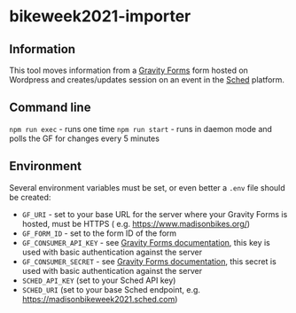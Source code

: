 # bikeweek2021-importer

## Information

This tool moves information from a [Gravity Forms](https://www.gravityforms.com/) form hosted on Wordpress and
creates/updates session on an event in the [Sched](https://sched.com/) platform.

## Command line

`npm run exec` - runs one time
`npm run start` - runs in daemon mode and polls the GF for changes every 5 minutes

## Environment

Several environment variables must be set, or even better a `.env` file should be created:

* `GF_URI` - set to your base URL for the server where your Gravity Forms is hosted, must be HTTPS (
  e.g. https://www.madisonbikes.org/)
* `GF_FORM_ID` - set to the form ID of the form
* `GF_CONSUMER_API_KEY` - see [Gravity Forms documentation](https://docs.gravityforms.com/rest-api-v2-authentication/),
  this key is used with basic authentication against the server
* `GF_CONSUMER_SECRET` - see [Gravity Forms documentation](https://docs.gravityforms.com/rest-api-v2-authentication/),
  this secret is used with basic authentication against the server
* `SCHED_API_KEY` (set to your Sched API key)
* `SCHED_URI` (set to your base Sched endpoint, e.g. https://madisonbikeweek2021.sched.com)